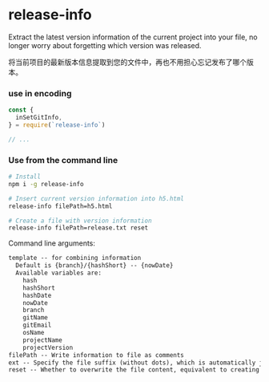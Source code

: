 # release-info

Extract the latest version information of the current project into your file, no longer worry about forgetting which version was released.

将当前项目的最新版本信息提取到您的文件中，再也不用担心忘记发布了哪个版本。

### use in encoding

```js
const {
  inSetGitInfo,
} = require(`release-info`)

// ...
```

### Use from the command line

```sh
# Install
npm i -g release-info

# Insert current version information into h5.html
release-info filePath=h5.html

# Create a file with version information
release-info filePath=release.txt reset
```

Command line arguments:

```txt
template -- for combining information
  Default is {branch}/{hashShort} -- {nowDate}
  Available variables are:
    hash
    hashShort
    hashDate
    nowDate
    branch
    gitName
    gitEmail
    osName
    projectName
    projectVersion
filePath -- Write information to file as comments
ext -- Specify the file suffix (without dots), which is automatically judged by the file name by default
reset -- Whether to overwrite the file content, equivalent to creating a file, the default is false
```
